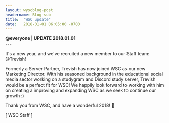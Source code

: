 ```yaml
---
layout: wyscblog-post
headername: Blog-sub
title:  "WSC update"
date:   2018-01-01 06:05:00 -0700
---
```

**@everyone  \| UPDATE 2018.01.01**   
\-\-\-

It's a new year, and we've recruited a new member to our Staff team: @Trevish!

Formerly a Server Partner, Trevish has now joined WSC as our new Marketing Director. With his seasoned background in the educational social media sector working on a studygram and Discord study server, Trevish would be a perfect fit for WSC! We happily look forward to working with him on creating a improving and expanding WSC as we seek to continue our growth :)

Thank you from WSC, and have a wonderful 2018! 🎉

[ WSC Staff ]
